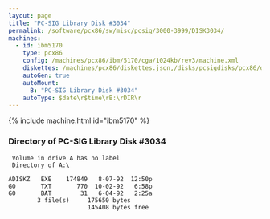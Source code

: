 ```yaml
---
layout: page
title: "PC-SIG Library Disk #3034"
permalink: /software/pcx86/sw/misc/pcsig/3000-3999/DISK3034/
machines:
  - id: ibm5170
    type: pcx86
    config: /machines/pcx86/ibm/5170/cga/1024kb/rev3/machine.xml
    diskettes: /machines/pcx86/diskettes.json,/disks/pcsigdisks/pcx86/diskettes.json
    autoGen: true
    autoMount:
      B: "PC-SIG Library Disk #3034"
    autoType: $date\r$time\rB:\rDIR\r
---
```


{% include machine.html id="ibm5170" %}

### Directory of PC-SIG Library Disk #3034

     Volume in drive A has no label
     Directory of A:\

    ADISKZ   EXE    174849   8-07-92  12:50p
    GO       TXT       770  10-02-92   6:58p
    GO       BAT        31   6-04-92   2:25a
            3 file(s)     175650 bytes
                          145408 bytes free
